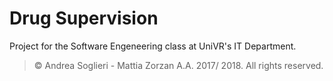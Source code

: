 # Drug Supervision
Project for the Software Engeneering class at UniVR's IT Department.
> © Andrea Soglieri - Mattia Zorzan A.A. 2017/ 2018. All rights reserved.
